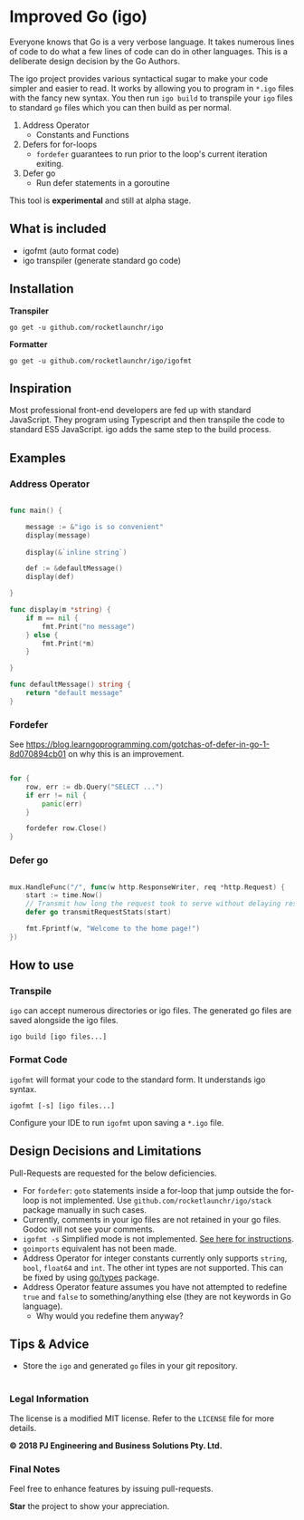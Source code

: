 Improved Go (igo)
===============

Everyone knows that Go is a very verbose language. It takes numerous lines of code to do what a few lines of code can do in other languages. This is a deliberate design decision by the Go Authors.

The igo project provides various syntactical sugar to make your code simpler and easier to read. It works by allowing you to program in `*.igo` files with the fancy new syntax. You then run `igo build` to transpile your `igo` files to standard `go` files which you can then build as per normal.

1. Address Operator
    * Constants and Functions
2. Defers for for-loops
    * `fordefer` guarantees to run prior to the loop's current iteration exiting.
3. Defer go
    * Run defer statements in a goroutine
  
This tool is **experimental** and still at alpha stage.


## What is included

* igofmt (auto format code)
* igo transpiler (generate standard go code)

## Installation

**Transpiler**

```
go get -u github.com/rocketlaunchr/igo
```

**Formatter**

```
go get -u github.com/rocketlaunchr/igo/igofmt
```

## Inspiration

Most professional front-end developers are fed up with standard JavaScript. They program using Typescript and then transpile the code to standard ES5 JavaScript. igo adds the same step to the build process.

## Examples

### Address Operator

```go

func main() {

	message := &"igo is so convenient"
	display(message)
   
	display(&`inline string`)

	def := &defaultMessage()
	display(def)

}

func display(m *string) {
	if m == nil {
		fmt.Print("no message")
	} else {
		fmt.Print(*m)
	}

}

func defaultMessage() string {
	return "default message"
}

```

### Fordefer

See https://blog.learngoprogramming.com/gotchas-of-defer-in-go-1-8d070894cb01 on why this is an improvement.

```go

for {
	row, err := db.Query("SELECT ...")
	if err != nil {
		panic(err)
	}

	fordefer row.Close()
}

```


### Defer go

```go

mux.HandleFunc("/", func(w http.ResponseWriter, req *http.Request) {
	start := time.Now()
	// Transmit how long the request took to serve without delaying response to client.
	defer go transmitRequestStats(start)

	fmt.Fprintf(w, "Welcome to the home page!")
})

```

## How to use

### Transpile

`igo` can accept numerous directories or igo files. The generated go files are saved alongside the igo files.

```
igo build [igo files...]
```

### Format Code

`igofmt` will format your code to the standard form. It understands igo syntax.

```
igofmt [-s] [igo files...]
```

Configure your IDE to run `igofmt` upon saving a `*.igo` file.

## Design Decisions and Limitations

Pull-Requests are requested for the below deficiencies.

* For `fordefer`: `goto` statements inside a for-loop that jump outside the for-loop is not implemented. Use `github.com/rocketlaunchr/igo/stack` package manually in such cases.
* Currently, comments in your igo files are not retained in your go files. Godoc will not see your comments.
* `igofmt -s` Simplified mode is not implemented. [See here for instructions](https://github.com/golang/go/blob/master/src/cmd/gofmt/simplify.go#L15).
* `goimports` equivalent has not been made.
* Address Operator for integer constants currently only supports `string`, `bool`, `float64` and `int`. The other int types are not supported. This can be fixed by using [go/types](https://github.com/golang/example/tree/master/gotypes) package.
* Address Operator feature assumes you have not attempted to redefine `true` and `false` to something/anything else (they are not keywords in Go language).
	* Why would you redefine them anyway?

## Tips & Advice

* Store the `igo` and generated `go` files in your git repository.

#

### Legal Information

The license is a modified MIT license. Refer to the `LICENSE` file for more details.

**© 2018 PJ Engineering and Business Solutions Pty. Ltd.**

### Final Notes

Feel free to enhance features by issuing pull-requests.

**Star** the project to show your appreciation.
